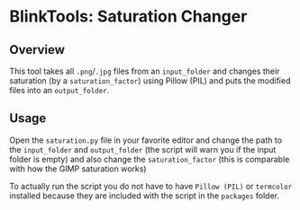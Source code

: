 # BlinkTools: Saturation Changer

## Overview
This tool takes all `.png`/`.jpg` files from an `input_folder` and changes their saturation (by a `saturation_factor`) using Pillow (PIL) and puts the modified files into an `output_folder`.

## Usage
Open the `saturation.py` file in your favorite editor and change the path to the `input_folder` and `output_folder` (the script will warn you if the input folder is empty) and also change the `saturation_factor` (this is comparable with how the GIMP saturation works)

To actually run the script you do not have to have `Pillow (PIL)` or `termcolor` installed because they are included with the script in the `packages` folder.
